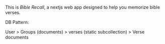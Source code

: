 This is *Bible Recall*, a nextjs web app designed to help you memorize bible verses.


DB Pattern:

User
    > Groups (documents)
        > verses (static subcollection)
            > Verse documents 
